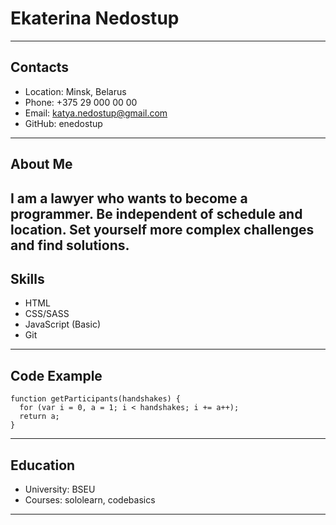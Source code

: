 # Ekaterina Nedostup
---
## Contacts

* Location: Minsk, Belarus
* Phone: +375 29 000 00 00
* Email: katya.nedostup@gmail.com
* GitHub: enedostup
---
## About Me

I am a lawyer who wants to become a programmer.
Be independent of schedule and location. Set yourself more complex challenges and find solutions.
---
## Skills

* HTML
* CSS/SASS
* JavaScript (Basic)
* Git
---
## Code Example

```
function getParticipants(handshakes) {
  for (var i = 0, a = 1; i < handshakes; i += a++);
  return a;
}
``` 
---
## Education

* University: BSEU
* Courses: sololearn, codebasics
---